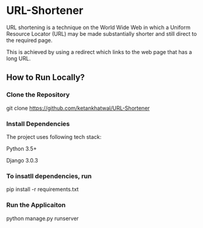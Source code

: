 # URL-Shortener
URL shortening is a technique on the World Wide Web in which a Uniform Resource Locator (URL) may be made substantially shorter and still direct to the required page.

This is achieved by using a redirect which links to the web page that has a long URL.

## How to Run Locally?
### Clone the Repository
git clone https://github.com/ketankhatwal/URL-Shortener
### Install Dependencies
The project uses following tech stack:

Python 3.5+

Django 3.0.3
### To insatll dependencies, run

pip install -r requirements.txt

### Run the Applicaiton
python manage.py runserver
